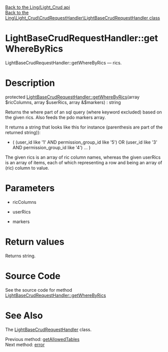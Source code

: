 [Back to the Ling/Light_Crud api](https://github.com/lingtalfi/Light_Crud/blob/master/doc/api/Ling/Light_Crud.md)<br>
[Back to the Ling\Light_Crud\CrudRequestHandler\LightBaseCrudRequestHandler class](https://github.com/lingtalfi/Light_Crud/blob/master/doc/api/Ling/Light_Crud/CrudRequestHandler/LightBaseCrudRequestHandler.md)


LightBaseCrudRequestHandler::getWhereByRics
================



LightBaseCrudRequestHandler::getWhereByRics — rics.




Description
================


protected [LightBaseCrudRequestHandler::getWhereByRics](https://github.com/lingtalfi/Light_Crud/blob/master/doc/api/Ling/Light_Crud/CrudRequestHandler/LightBaseCrudRequestHandler/getWhereByRics.md)(array $ricColumns, array $userRics, array &$markers) : string




Returns the where part of an sql query (where keyword excluded) based on the given
rics.
Also feeds the pdo markers array.

It returns a string that looks like this for instance (parenthesis are part of the returned string)):

- (
     (user_id like '1' AND permission_group_id like '5')
     OR (user_id like '3' AND permission_group_id like '4')
     ...
  )


The given rics is an array of ric column names,
whereas the given userRics is an array of items, each of which representing a row and
being an array of (ric) column to value.




Parameters
================


- ricColumns

    

- userRics

    

- markers

    


Return values
================

Returns string.








Source Code
===========
See the source code for method [LightBaseCrudRequestHandler::getWhereByRics](https://github.com/lingtalfi/Light_Crud/blob/master/CrudRequestHandler/LightBaseCrudRequestHandler.php#L389-L420)


See Also
================

The [LightBaseCrudRequestHandler](https://github.com/lingtalfi/Light_Crud/blob/master/doc/api/Ling/Light_Crud/CrudRequestHandler/LightBaseCrudRequestHandler.md) class.

Previous method: [getAllowedTables](https://github.com/lingtalfi/Light_Crud/blob/master/doc/api/Ling/Light_Crud/CrudRequestHandler/LightBaseCrudRequestHandler/getAllowedTables.md)<br>Next method: [error](https://github.com/lingtalfi/Light_Crud/blob/master/doc/api/Ling/Light_Crud/CrudRequestHandler/LightBaseCrudRequestHandler/error.md)<br>

